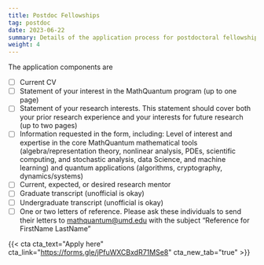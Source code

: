```yaml
---
title: Postdoc Fellowships
tag: postdoc
date: 2023-06-22
summary: Details of the application process for postdoctoral fellowships.
weight: 4
---
```


The application components are
- [ ] Current CV
- [ ] Statement of your interest in the MathQuantum program (up to one page)
- [ ] Statement of your research interests. This statement should cover both your prior research experience and your interests for future research (up to two pages)
- [ ] Information requested in the form, including: Level of interest and expertise in the core MathQuantum mathematical tools (algebra/representation theory, nonlinear analysis, PDEs, scientific computing, and stochastic analysis, data Science, and machine learning) and quantum applications (algorithms, cryptography, dynamics/systems)
- [ ] Current, expected, or desired research mentor
- [ ] Graduate transcript (unofficial is okay)
- [ ] Undergraduate transcript (unofficial is okay)
- [ ] One or two letters of reference. Please ask these individuals to send their letters to mathquantum@umd.edu with the subject “Reference for FirstName LastName”

{{< cta cta_text="Apply here" cta_link="https://forms.gle/jPfuWXCBxdR71MSe8" cta_new_tab="true" >}}
